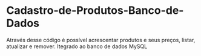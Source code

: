 # Cadastro-de-Produtos-Banco-de-Dados
Através desse código é possível acrescentar produtos e seus preços, listar, atualizar e remover. Itegrado ao banco de dados MySQL
